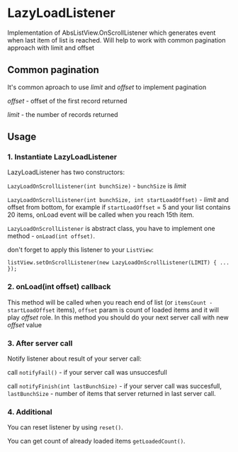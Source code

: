 # LazyLoadListener
Implementation of AbsListView.OnScrollListener which generates event when last item of list is reached. Will help to work with common pagination approach with limit and offset

## Common pagination
It's common aproach to use *limit* and *offset* to implement pagination

*offset* - offset of the first record returned

*limit*	- the number of records returned

## Usage

### 1. Instantiate LazyLoadListener
LazyLoadListener has two constructors:

`LazyLoadOnScrollListener(int bunchSize)` - `bunchSize` is *limit*

`LazyLoadOnScrollListener(int bunchSize, int startLoadOffset)` - *limit* and offset from bottom, for example if `startLoadOffset` = 5 and your list contains 20 items, onLoad event will be called when you reach 15th item. 

`LazyLoadOnScrollListener` is abstract class, you have to implement one method - `onLoad(int offset)`.

don't forget to apply this listener to your `ListView`: 

`listView.setOnScrollListener(new LazyLoadOnScrollListener(LIMIT) { ... });`

### 2. onLoad(int offset) callback
This method will be called when you reach end of list (or `itemsCount - startLoadOffset` items), `offset` param is count of loaded items and it will play *offset* role. In this method you should do your next server call with new *offset* value

### 3. After server call
Notify listener about result of your server call:

call `notifyFail()` - if your server call was unsuccesfull

call `notifyFinish(int lastBunchSize)` - if your server call was succesfull, `lastBunchSize` - number of items that server returned in last server call.

### 4. Additional
You can reset listener by using `reset()`.

You can get count of already loaded items `getLoadedCount()`. 

